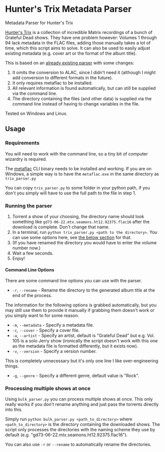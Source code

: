 # Hunter's Trix Metadata Parser
Metadata Parser for Hunter's Trix

[Hunter's Trix](https://www.facebook.com/GratefulDeadTrix) is a collection of 
incredible Matrix recordings of a bunch of Grateful Dead shows.
They have one problem however: Volumes 1 through 94 lack metadata in the FLAC
files, adding those manually takes a lot of time, which this script aims to solve.
It can also be used to easily adjust existing metadata (e.g. cover art or the 
format of the album title).

This is based on an [already existing parser](https://github.com/shacker/trix) 
with some changes:
1. It omits the conversion to ALAC, since I didn't need it
(although I might add conversion to different formats in the future).
2. It only requires metaflac to be installed.
3. All relevant information is found automatically, but can still be supplied via
the command line.
4. The directory containing the files (and other data) is supplied via the 
command line instead of having to change variables in the file.

Tested on Windows and Linux.

## Usage
### Requirements
You will need to work with the command line, so a tiny bit of
computer wizardry is required.

The [metaflac](https://xiph.org/flac/documentation_tools_metaflac.html) CLI binary
needs to be installed and working. If you are on Windows, a simple way is to have
the ``metaflac.exe`` in the same directory as ``trix_parser.py``

You can copy ```trix_parser.py``` to some folder in your python path, if you don't
you simply will have to use the full path to the file in step 1.

### Running the parser
1. Torrent a show of your choosing, the directory name should look something 
like ``gd73-06-22.mtx.seamons.ht12.92375.flac16`` after the download is complete.
Don't change that name.
2. In a terminal, run ```python trix_parser.py <path to the directory>```. 
You can use some options here, see [the below section](#command-line-options) 
for that.
3. (If you have renamed the directory you would have to enter the volume number now.)
4. Wait a few seconds.
5. Enjoy!

#### Command Line Options
There are some command line options you can use with the parser.

- ``-r``, ``--rename`` - Rename the directory to the generated album title 
at the end of the process.

The information for the following options is grabbed automatically, but you
may still use them to provide it manually if grabbing them doesn't work or
you simply want to for some reason.
- ``-m``, ``--metadata`` - Specify a metadata file.
- ``-c``, ``--cover`` - Specify a cover file.
- ``-a``, ``--artist`` - Specify an artist, default is "Grateful Dead" but e.g.
Vol. 105 is a solo Jerry show (ironically the script doesn't work with this one
as the metadata file is formatted differently, but it exists now).
- ``-v``, ``--version`` - Specify a version number.

This is completely unnecessary but it's only one line I like 
over-engineering things.
- ``-g``, ``--genre`` - Specify a different genre, default value is "Rock".

### Processing multiple shows at once

Using ``bulk_parser.py`` you can process multiple shows at once. This only really works
if you don't rename anything and just pass the torrents directly into this.

Simply run ```python bulk_parser.py <path_to_directory>``` where ``<path_to_directory>``
is the directory containing the downloaded shows. The script only processes the 
directories with the naming scheme they use by default 
(e.g. "gd73-06-22.mtx.seamons.ht12.92375.flac16").

You can also use ``-r`` or ``--rename`` to automatically rename the directories.

